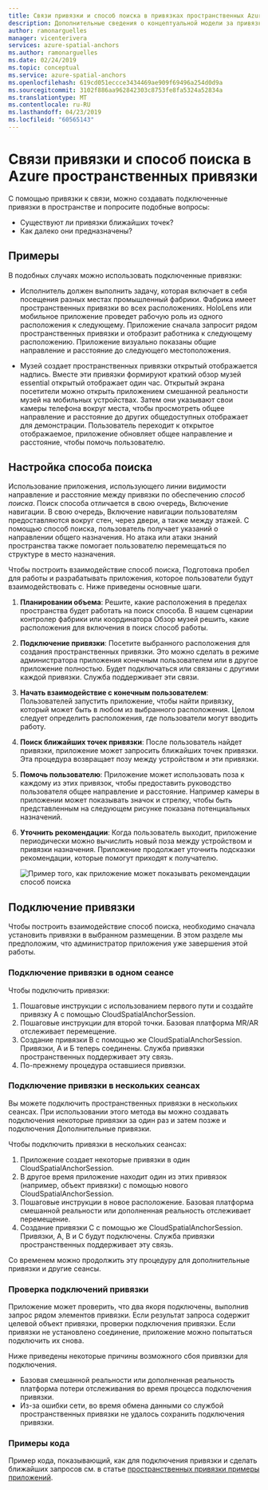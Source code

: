 ```yaml
---
title: Связи привязки и способ поиска в привязках пространственных Azure | Документация Майкрософт
description: Дополнительные сведения о концептуальной модели за привязки к связи. Дополнительные сведения для подключения привязки в пространстве и следует использовать для выполнения сценария способ поиска близлежащих API.
author: ramonarguelles
manager: vicenterivera
services: azure-spatial-anchors
ms.author: ramonarguelles
ms.date: 02/24/2019
ms.topic: conceptual
ms.service: azure-spatial-anchors
ms.openlocfilehash: 619cd051eccce3434469ae909f69496a254d0d9a
ms.sourcegitcommit: 3102f886aa962842303c8753fe8fa5324a52834a
ms.translationtype: MT
ms.contentlocale: ru-RU
ms.lasthandoff: 04/23/2019
ms.locfileid: "60565143"
---
```

# <a name="anchor-relationships-and-way-finding-in-azure-spatial-anchors"></a>Связи привязки и способ поиска в Azure пространственных привязки

С помощью привязки к связи, можно создавать подключенные привязки в пространстве и попросите подобные вопросы:

* Существуют ли привязки ближайших точек?
* Как далеко они предназначены?

## <a name="examples"></a>Примеры

В подобных случаях можно использовать подключенные привязки:

* Исполнитель должен выполнить задачу, которая включает в себя посещения разных местах промышленный фабрики. Фабрика имеет пространственных привязки во всех расположениях. HoloLens или мобильное приложение проведет рабочую роль из одного расположения к следующему. Приложение сначала запросит рядом пространственных привязки и отобразит работника к следующему расположению. Приложение визуально показаны общие направление и расстояние до следующего местоположения.

* Музей создает пространственных привязки открытый отображается надпись. Вместе эти привязки формируют краткий обзор музей essential открытый отображает один час. Открытый экрана посетители можно открыть приложением смешанной реальности музей на мобильных устройствах. Затем они указывают свои камеры телефона вокруг места, чтобы просмотреть общее направление и расстояние до других общедоступных отображает для демонстрации. Пользователь переходит к открытое отображаемое, приложение обновляет общее направление и расстояние, чтобы помочь пользователю.

## <a name="set-up-way-finding"></a>Настройка способа поиска

Использование приложения, использующего линии видимости направление и расстояние между привязки по обеспечению *способ поиска*. Поиск способа отличается в свою очередь, Включение навигации. В свою очередь, Включение навигации пользователям предоставляются вокруг стен, через двери, а также между этажей. С помощью способ поиска, пользователь получает указаний о направлении общего назначения. Но атака или атаки знаний пространства также помогает пользователю перемещаться по структуре в место назначения.

Чтобы построить взаимодействие способ поиска, Подготовка пробел для работы и разрабатывать приложения, которое пользователи будут взаимодействовать с. Ниже приведены основные шаги.

1. **Планировании объема**: Решите, какие расположения в пределах пространства будет работать на поиск способа. В нашем сценарии контролер фабрики или координатора Обзор музей решить, какие расположения для включения в поиск способ работы.
2. **Подключение привязки**: Посетите выбранного расположения для создания пространственных привязки. Это можно сделать в режиме администратора приложения конечным пользователем или в другое приложение полностью. Будет подключаться или связаны с другими каждой привязки. Служба поддерживает эти связи.
3. **Начать взаимодействие с конечным пользователем**: Пользователей запустить приложение, чтобы найти привязку, который может быть в любом из выбранного расположения. Целом следует определить расположения, где пользователи могут вводить работу.
4. **Поиск ближайших точек привязки**: После пользователь найдет привязки, приложение может запросить ближайших точек привязки. Эта процедура возвращает позу между устройством и эти привязки.
5. **Помочь пользователю**: Приложение может использовать поза к каждому из этих привязок, чтобы предоставить руководство пользователя общее направление и расстояние. Например камеры в приложении может показывать значок и стрелку, чтобы быть представленным на следующем рисунке показана потенциальных назначений.
6. **Уточнить рекомендации**: Когда пользователь выходит, приложение периодически можно вычислить новый поза между устройством и привязки назначения. Приложение продолжает уточнить подсказки рекомендации, которые помогут приходят к получателю.

    ![Пример того, как приложение может показывать рекомендации способ поиска](./media/meeting-spot.png)

## <a name="connect-anchors"></a>Подключение привязки

Чтобы построить взаимодействие способ поиска, необходимо сначала установить привязки в выбранном размещении. В этом разделе мы предположим, что администратор приложения уже завершения этой работы.

### <a name="connect-anchors-in-a-single-session"></a>Подключение привязки в одном сеансе

Чтобы подключить привязки:

1. Пошаговые инструкции с использованием первого пути и создайте привязку A с помощью CloudSpatialAnchorSession.
2. Пошаговые инструкции для второй точки. Базовая платформа MR/AR отслеживает перемещение.
3. Создание привязки B с помощью же CloudSpatialAnchorSession. Привязки, А и Б теперь соединены. Служба привязки пространственных поддерживает эту связь.
4. По-прежнему процедура оставшиеся привязки.

### <a name="connect-anchors-in-multiple-sessions"></a>Подключение привязки в нескольких сеансах

Вы можете подключить пространственных привязки в нескольких сеансах. При использовании этого метода вы можно создавать подключения некоторые привязки за один раз и затем позже и подключения Дополнительные привязки. 

Чтобы подключить привязки в нескольких сеансах:

1. Приложение создает некоторые привязки в один CloudSpatialAnchorSession. 
2. В другое время приложение находит один из этих привязок (например, объект привязки) с помощью нового CloudSpatialAnchorSession.
3. Пошаговые инструкции в новое расположение. Базовая платформа смешанной реальности или дополненная реальность отслеживает перемещение.
4. Создание привязки C с помощью же CloudSpatialAnchorSession. Привязки, A, B и C будут подключены. Служба привязки пространственных поддерживает эту связь.

Со временем можно продолжить эту процедуру для дополнительные привязки и другие сеансы.

### <a name="verify-anchor-connections"></a>Проверка подключений привязки

Приложение может проверить, что два якоря подключены, выполнив запрос рядом элементов привязки. Если результат запроса содержит целевой объект привязки, проверки подключения привязки. Если привязки не установлено соединение, приложение можно попытаться подключить их снова. 

Ниже приведены некоторые причины возможного сбоя привязки для подключения.

* Базовая смешанной реальности или дополненная реальность платформа потери отслеживания во время процесса подключения привязки.
* Из-за ошибки сети, во время обмена данными со службой пространственных привязки не удалось сохранить подключения привязки.

### <a name="find-sample-code"></a>Примеры кода

Пример кода, показывающий, как для подключения привязки и сделать ближайших запросов см. в статье [пространственных привязки примеры приложений](https://github.com/Azure/azure-spatial-anchors-samples).
